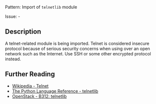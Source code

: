 Pattern: Import of `telnetlib` module

Issue: -

## Description

A telnet-related module is being imported. Telnet is considered insecure protocol because of serious security concerns when using over an open network such as the Internet. Use SSH or some other encrypted protocol instead.

## Further Reading

* [Wikipedia - Telnet](https://en.wikipedia.org/wiki/Telnet#Security)
* [The Python Language Reference - telnetlib](https://docs.python.org/2/library/telnetlib.html)
* [OpenStack - B312: telnetlib](https://docs.openstack.org/developer/bandit/api/bandit.blacklists.html#b312-telnetlib)

